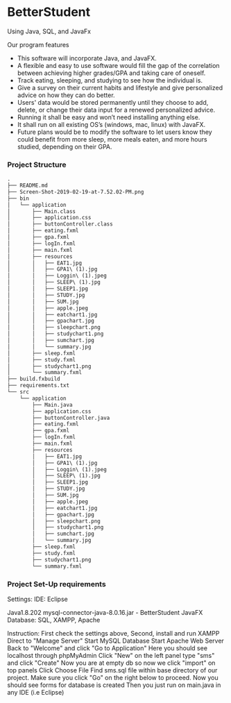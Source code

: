 # BetterStudent

Using Java, SQL, and JavaFx

Our program features

  - This software will incorporate Java, and JavaFX.
  -	A flexible and easy to use software would fill the gap of the correlation between achieving higher grades/GPA and taking care of oneself.
  -	Track eating, sleeping, and studying to see how the individual is.
  -	Give a survey on their current habits and lifestyle and give personalized advice on how they can do better.
  -	Users' data would be stored permanently until they choose to add, delete, or change their data input for a renewed personalized advice.
  -	Running it shall be easy and won’t need installing anything else.
  -	It shall run on all existing OS’s (windows, mac, linux) with JavaFX.
  -	Future plans would be to modify the software to let users know they could benefit from more sleep, more meals eaten, and more hours studied, depending on their GPA.
### Project Structure
```html
.
├── README.md
├── Screen-Shot-2019-02-19-at-7.52.02-PM.png
├── bin
│   └── application
│       ├── Main.class
│       ├── application.css
│       ├── buttonController.class
│       ├── eating.fxml
│       ├── gpa.fxml
│       ├── logIn.fxml
│       ├── main.fxml
│       ├── resources
│       │   ├── EAT1.jpg
│       │   ├── GPA1\ (1).jpg
│       │   ├── Loggin\ (1).jpeg
│       │   ├── SLEEP\ (1).jpg
│       │   ├── SLEEP1.jpg
│       │   ├── STUDY.jpg
│       │   ├── SUM.jpg
│       │   ├── apple.jpeg
│       │   ├── eatchart1.jpg
│       │   ├── gpachart.jpg
│       │   ├── sleepchart.png
│       │   ├── studychart1.png
│       │   ├── sumchart.jpg
│       │   └── summary.jpg
│       ├── sleep.fxml
│       ├── study.fxml
│       ├── studychart1.png
│       └── summary.fxml
├── build.fxbuild
├── requirements.txt
└── src
    └── application
        ├── Main.java
        ├── application.css
        ├── buttonController.java
        ├── eating.fxml
        ├── gpa.fxml
        ├── logIn.fxml
        ├── main.fxml
        ├── resources
        │   ├── EAT1.jpg
        │   ├── GPA1\ (1).jpg
        │   ├── Loggin\ (1).jpeg
        │   ├── SLEEP\ (1).jpg
        │   ├── SLEEP1.jpg
        │   ├── STUDY.jpg
        │   ├── SUM.jpg
        │   ├── apple.jpeg
        │   ├── eatchart1.jpg
        │   ├── gpachart.jpg
        │   ├── sleepchart.png
        │   ├── studychart1.png
        │   ├── sumchart.jpg
        │   └── summary.jpg
        ├── sleep.fxml
        ├── study.fxml
        ├── studychart1.png
        └── summary.fxml
```

### Project Set-Up requirements

Settings:
IDE: Eclipse

Java1.8.202
mysql-connector-java-8.0.16.jar - BetterStudent
JavaFX
Database: SQL, XAMPP, Apache

Instruction:
First check the settings above,
Second, install and run XAMPP
  Direct to "Manage Server"
    Start MySQL Database
      Start Apache Web Server
Back to "Welcome" and click "Go to Application"
  Here you should see localhost through phpMyAdmin
    Click "New" on the left panel
      type "sms" and click "Create"
        Now you are at empty db so now we click "import" on top panels
          Click Choose File
            Find sms.sql file within base directory of our project.
              Make sure you click "Go" on the right below to proceed.
                Now you should see forms for database is created
Then you just run on main.java in any IDE (i.e Eclipse)
